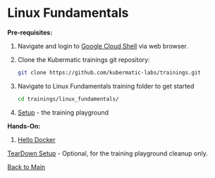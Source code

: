 # Linux Fundamentals

**Pre-requisites:**

1. Navigate and login to [Google Cloud Shell](https://ssh.cloud.google.com ) via web browser.

2. Clone the Kubermatic trainings git repository:

    ```bash
    git clone https://github.com/kubermatic-labs/trainings.git
    ```

3. Navigate to Linux Fundamentals training folder to get started

    ```bash  
    cd trainings/linux_fundamentals/
    ```

4. [Setup](00_setup/README.md) - the training playground

<!-- TODO -->
<!-- >If you do not have Google Cloud Account, instead you are working on your local machine then you can simply skip #1 and #4 steps. Before you get started, please make sure that you have [docker installation](https://docs.docker.com/engine/install/) on your local machine. -->

**Hands-On:**

1. [Hello Docker](01_hello-docker/README.md)
<!-- TODO -->

[TearDown Setup](99_teardown/README.md) - Optional, for the training playground cleanup only.

[Back to Main](../README.md)
